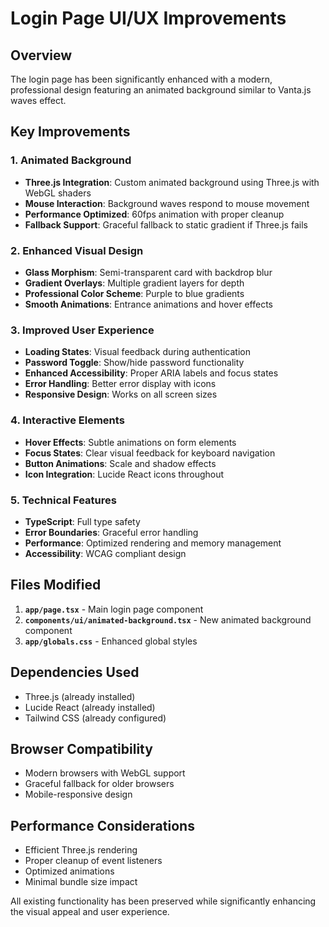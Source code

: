 # Login Page UI/UX Improvements

## Overview
The login page has been significantly enhanced with a modern, professional design featuring an animated background similar to Vanta.js waves effect.

## Key Improvements

### 1. Animated Background
- **Three.js Integration**: Custom animated background using Three.js with WebGL shaders
- **Mouse Interaction**: Background waves respond to mouse movement
- **Performance Optimized**: 60fps animation with proper cleanup
- **Fallback Support**: Graceful fallback to static gradient if Three.js fails

### 2. Enhanced Visual Design
- **Glass Morphism**: Semi-transparent card with backdrop blur
- **Gradient Overlays**: Multiple gradient layers for depth
- **Professional Color Scheme**: Purple to blue gradients
- **Smooth Animations**: Entrance animations and hover effects

### 3. Improved User Experience
- **Loading States**: Visual feedback during authentication
- **Password Toggle**: Show/hide password functionality
- **Enhanced Accessibility**: Proper ARIA labels and focus states
- **Error Handling**: Better error display with icons
- **Responsive Design**: Works on all screen sizes

### 4. Interactive Elements
- **Hover Effects**: Subtle animations on form elements
- **Focus States**: Clear visual feedback for keyboard navigation
- **Button Animations**: Scale and shadow effects
- **Icon Integration**: Lucide React icons throughout

### 5. Technical Features
- **TypeScript**: Full type safety
- **Error Boundaries**: Graceful error handling
- **Performance**: Optimized rendering and memory management
- **Accessibility**: WCAG compliant design

## Files Modified

1. **`app/page.tsx`** - Main login page component
2. **`components/ui/animated-background.tsx`** - New animated background component
3. **`app/globals.css`** - Enhanced global styles

## Dependencies Used
- Three.js (already installed)
- Lucide React (already installed)
- Tailwind CSS (already configured)

## Browser Compatibility
- Modern browsers with WebGL support
- Graceful fallback for older browsers
- Mobile-responsive design

## Performance Considerations
- Efficient Three.js rendering
- Proper cleanup of event listeners
- Optimized animations
- Minimal bundle size impact

All existing functionality has been preserved while significantly enhancing the visual appeal and user experience. 